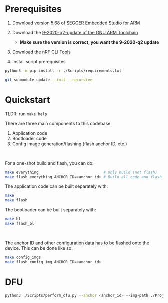 # Prerequisites

1. Download version 5.68 of [SEGGER Embedded Studio for ARM](https://www.segger.com/downloads/embedded-studio/)

2. Download the [9-2020-q2-update of the GNU ARM Toolchain](https://developer.arm.com/downloads/-/gnu-rm)
    * **Make sure the version is correct, you want the 9-2020-q2 update**

3. Download the [nRF CLI Tools](https://www.nordicsemi.com/Products/Development-tools/nrf-command-line-tools/download)

4. Install script prerequisites

```bash
python3 -m pip install -r ./Scripts/requirements.txt
```

```bash
git submodule update --init --recursive
```

# Quickstart

TLDR: run `make help`

There are three main components to this codebase:
1. Application code
2. Bootloader code
3. Config image generation/flashing (flash anchor ID, etc.)

<br>

For a one-shot build and flash, you can do:

```bash
make everything                             # Only build (not flash)
make flash_everything ANCHOR_ID=<anchor_id> # Build all code and flash the device
```

The application code can be built separately with:

```bash
make
make flash
```

The bootloader can be built separately with:

```bash
make bl
make flash_bl
```

<br>

The anchor ID and other configuration data has to be flashed onto the device.
This can be done like so:

```bash
make config_imgs
make flash_config_img ANCHOR_ID=<anchor_id>
```

# DFU

```bash
python3 ./Scripts/perform_dfu.py --anchor <anchor_id> --img-path ./Projects/QANI/FreeRTOS/DWM3001CDK/ses/Output/Common/Exe/DWM3001CDK-QANI-FreeRTOS.bin
```
